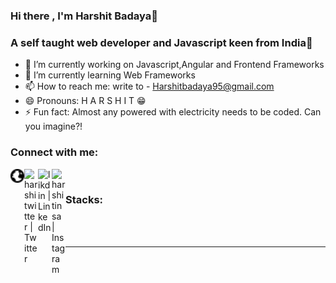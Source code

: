 ### Hi there , I'm Harshit Badaya👋

### A self taught web developer and Javascript keen from India💛

- 🔭 I’m currently working on Javascript,Angular and Frontend Frameworks
- 🌱 I’m currently learning Web Frameworks
- 📫 How to reach me: write to - Harshitbadaya95@gmail.com 
- 😄 Pronouns: H A R S H I T 😁
- ⚡ Fun fact: Almost any powered with electricity needs to be coded. Can you imagine?!


### Connect with me:

<img align="left" alt="harshit.com" width="22px" src="https://raw.githubusercontent.com/iconic/open-iconic/master/svg/globe.svg" />
<img align="left" alt="harshitwitter | Twitter" width="22px" src="https://cdn.jsdelivr.net/npm/simple-icons@v3/icons/twitter.svg" />
<img align="left" alt="likdin | LinkedIn" width="22px" src="https://cdn.jsdelivr.net/npm/simple-icons@v3/icons/linkedin.svg" />
<img align="left" alt="harshitinsa | Instagram" width="22px" src="https://cdn.jsdelivr.net/npm/simple-icons@v3/icons/instagram.svg" />

<br />

### Stacks:



<br />
<br />

---
<!--
**Harshit-Badaya/Harshit-Badaya** is a ✨ _special_ ✨ repository because its `README.md` (this file) appears on your GitHub profile.

Here are some ideas to get you started:

- -->
